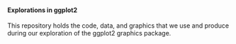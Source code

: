 #### Explorations in ggplot2

This repository holds the code, data, and graphics that we use and produce during our exploration of the ggplot2 graphics package.